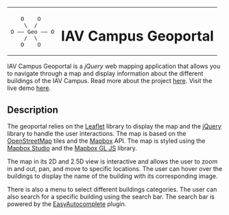 <table align="center">
  <tbody>
    <tr>
      <td>
        <p></p>
        <pre>
   O    O
    \  /
O —— Geo —— O
    /  \
   O    O</pre>
      </td>
      <td><h1>IAV Campus Geoportal</h1></td>
    </tr>
  </tbody>
</table>

IAV Campus Geoportal is a *jQuery* web mapping application that allows you to navigate through a map and display information about the different buildings of the IAV Campus. Read more about the project [here](https://www.salahelfarissi.me/posts/geoportal). Visit the live demo [here](https://salahelfarissi.github.io/iav-campus-geoportal/).

## Description

The geoportal relies on the [Leaflet](https://leafletjs.com/) library to display the map and the [jQuery](https://jquery.com/) library to handle the user interactions. The map is based on the [OpenStreetMap](https://www.openstreetmap.org/) tiles and the [Mapbox](https://www.mapbox.com/) API. The map is styled using the [Mapbox Studio](https://www.mapbox.com/studio/) and the [Mapbox GL JS](https://www.mapbox.com/mapbox-gl-js/api/) library.

The map in its 2D and 2.5D view is interactive and allows the user to zoom in and out, pan, and move to specific locations. The user can hover over the buildings to display the name of the building with its corresponding image.

There is also a menu to select different buildings categories. The user can also search for a specific building using the search bar. The search bar is powered by the [EasyAutocomplete](http://easyautocomplete.com/) plugin.
